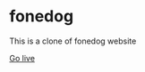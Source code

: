 # fonedog

This is a clone of fonedog website

[Go live](https://fonedog-clone.netlify.app/ "fonedog's homepage")
